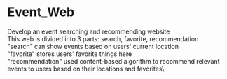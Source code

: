 # Event_Web
Develop an event searching and recommending website\
This web is divided into 3 parts: search, favorite, recommendation\
"search" can show events based on users' current location\
"favorite" stores users' favorite things here\
"recommendation" used content-based algorithm to recommend relevant events to users based on their locations and favorites\
